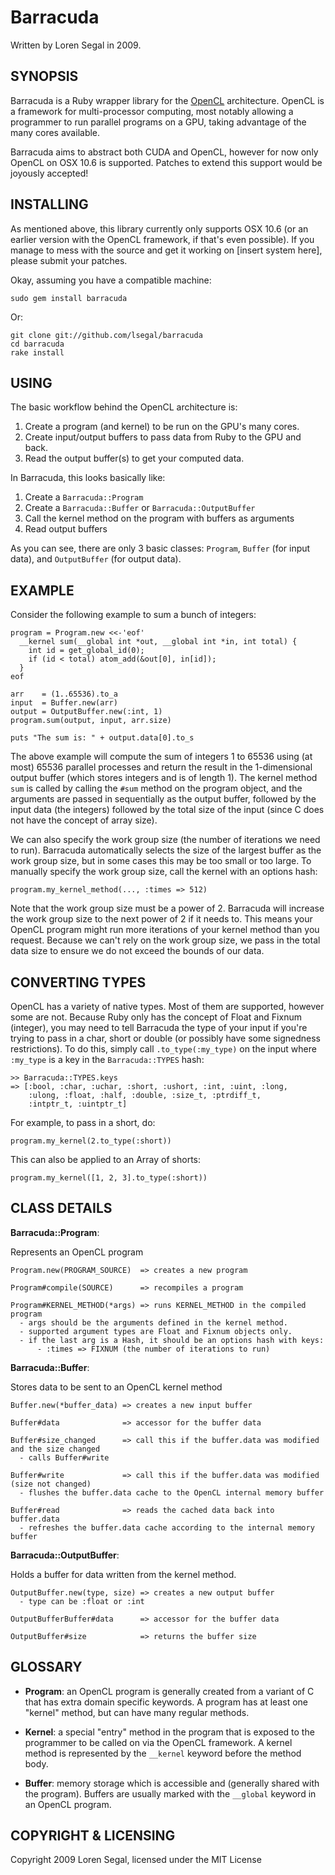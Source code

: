 Barracuda
=========

Written by Loren Segal in 2009.

SYNOPSIS
--------

Barracuda is a Ruby wrapper library for the [OpenCL][1] architecture. OpenCL is a
framework for multi-processor computing, most notably allowing a programmer
to run parallel programs on a GPU, taking advantage of the many cores
available.

Barracuda aims to abstract both CUDA and OpenCL, however for now only OpenCL
on OSX 10.6 is supported. Patches to extend this support would be joyously
accepted!

INSTALLING
----------

As mentioned above, this library currently only supports OSX 10.6 (or an earlier
version with the OpenCL framework, if that's even possible). If you manage to
mess with the source and get it working on [insert system here], please submit
your patches.

Okay, assuming you have a compatible machine:

    sudo gem install barracuda
    
Or:

    git clone git://github.com/lsegal/barracuda
    cd barracuda
    rake install
    
USING
-----

The basic workflow behind the OpenCL architecture is:

1. Create a program (and kernel) to be run on the GPU's many cores.
2. Create input/output buffers to pass data from Ruby to the GPU and back.
3. Read the output buffer(s) to get your computed data.

In Barracuda, this looks basically like:

1. Create a `Barracuda::Program`
2. Create a `Barracuda::Buffer` or `Barracuda::OutputBuffer`
2. Call the kernel method on the program with buffers as arguments
3. Read output buffers

As you can see, there are only 3 basic classes: `Program`, `Buffer` (for input
data), and `OutputBuffer` (for output data).

EXAMPLE
-------

Consider the following example to sum a bunch of integers:

    program = Program.new <<-'eof'
      __kernel sum(__global int *out, __global int *in, int total) {
        int id = get_global_id(0);
        if (id < total) atom_add(&out[0], in[id]); 
      }
    eof
    
    arr    = (1..65536).to_a
    input  = Buffer.new(arr)
    output = OutputBuffer.new(:int, 1)
    program.sum(output, input, arr.size)
    
    puts "The sum is: " + output.data[0].to_s
    
The above example will compute the sum of integers 1 to 65536 using (at most)
65536 parallel processes and return the result in the 1-dimensional output
buffer (which stores integers and is of length 1). The kernel method `sum` 
is called by calling the `#sum` method on the program object, and the 
arguments are passed in sequentially as the output buffer, followed by the
input data (the integers) followed by the total size of the input (since C
does not have the concept of array size).

We can also specify the work group size (the number of iterations we need
to run). Barracuda automatically selects the size of the largest buffer as 
the work group size, but in some cases this may be too small or too large. To
manually specify the work group size, call the kernel with an options hash:

    program.my_kernel_method(..., :times => 512)
    
Note that the work group size must be a power of 2. Barracuda will increase
the work group size to the next power of 2 if it needs to. This means your
OpenCL program might run more iterations of your kernel method than you 
request. Because we can't rely on the work group size, we pass in the total 
data size to ensure we do not exceed the bounds of our data.

CONVERTING TYPES
----------------

OpenCL has a variety of native types. Most of them are supported, however some
are not. Because Ruby only has the concept of Float and Fixnum (integer), you
may need to tell Barracuda the type of your input if you're trying to pass in
a char, short or double (or possibly have some signedness restrictions). To
do this, simply call `.to_type(:my_type)` on the input where `:my_type` is
a key in the `Barracuda::TYPES` hash:

    >> Barracuda::TYPES.keys
    => [:bool, :char, :uchar, :short, :ushort, :int, :uint, :long, 
        :ulong, :float, :half, :double, :size_t, :ptrdiff_t, 
        :intptr_t, :uintptr_t]

For example, to pass in a short, do:

    program.my_kernel(2.to_type(:short))
    
This can also be applied to an Array of shorts:

    program.my_kernel([1, 2, 3].to_type(:short))

CLASS DETAILS
-------------

**Barracuda::Program**:

Represents an OpenCL program
    
    Program.new(PROGRAM_SOURCE)  => creates a new program

    Program#compile(SOURCE)      => recompiles a program

    Program#KERNEL_METHOD(*args) => runs KERNEL_METHOD in the compiled program
      - args should be the arguments defined in the kernel method.
      - supported argument types are Float and Fixnum objects only.
      - if the last arg is a Hash, it should be an options hash with keys:
          - :times => FIXNUM (the number of iterations to run)

**Barracuda::Buffer**:

Stores data to be sent to an OpenCL kernel method
    
    Buffer.new(*buffer_data) => creates a new input buffer
  
    Buffer#data              => accessor for the buffer data
  
    Buffer#size_changed      => call this if the buffer.data was modified and the size changed
      - calls Buffer#write
  
    Buffer#write             => call this if the buffer.data was modified (size not changed)
      - flushes the buffer.data cache to the OpenCL internal memory buffer
  
    Buffer#read              => reads the cached data back into buffer.data
      - refreshes the buffer.data cache according to the internal memory buffer
    
**Barracuda::OutputBuffer**:

Holds a buffer for data written from the kernel method.
    
    OutputBuffer.new(type, size) => creates a new output buffer
      - type can be :float or :int
    
    OutputBufferBuffer#data      => accessor for the buffer data

    OutputBuffer#size            => returns the buffer size

GLOSSARY
--------

* **Program**: an OpenCL program is generally created from a variant of C that
  has extra domain specific keywords. A program has at least one "kernel" 
  method, but can have many regular methods.

* **Kernel**: a special "entry" method in the program that is exposed to the 
  programmer to be called on via the OpenCL framework. A kernel method is 
  represented by the `__kernel` keyword before the method body.

* **Buffer**: memory storage which is accessible and (generally shared with the 
  program). Buffers are usually marked with the `__global` keyword in an 
  OpenCL program.

COPYRIGHT & LICENSING
---------------------

Copyright 2009 Loren Segal, licensed under the MIT License

[1]: http://en.wikipedia.ca/wiki/OpenCL "OpenCL"